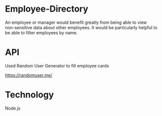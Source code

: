 # Employee-Directory
An employee or manager would benefit greatly from being able to view non-sensitive data about other employees. It would be particularly helpful to be able to filter employees by name.

# API
Used Random User Generator to fill employee cards

https://randomuser.me/

# Technology 
Node.js 
